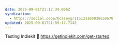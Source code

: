 ```yaml
---
date: 2025-09-01T21:12:34.006Z
syndication:
  - https://social.coop/@caseyg/115131100838650670
updated: 2025-09-01T21:59:17.714Z
---
```


Testing Indiekit 👋 https://getindiekit.com/get-started
